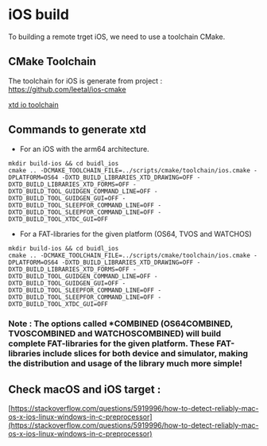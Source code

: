 # iOS build

To building a remote trget iOS, we need to use a toolchain CMake.

## CMake Toolchain

The toolchain for iOS is generate from project : https://github.com/leetal/ios-cmake

[xtd io toolchain](../../scripts/cmake/toolchain/ios.cmake)

## Commands to generate xtd

* For an iOS with the arm64 architecture.

```shell
mkdir build-ios && cd buidl_ios
cmake .. -DCMAKE_TOOLCHAIN_FILE=../scripts/cmake/toolchain/ios.cmake -DPLATFORM=OS64 -DXTD_BUILD_LIBRARIES_XTD_DRAWING=OFF -DXTD_BUILD_LIBRARIES_XTD_FORMS=OFF -DXTD_BUILD_TOOL_GUIDGEN_COMMAND_LINE=OFF -DXTD_BUILD_TOOL_GUIDGEN_GUI=OFF -DXTD_BUILD_TOOL_SLEEPFOR_COMMAND_LINE=OFF -DXTD_BUILD_TOOL_SLEEPFOR_COMMAND_LINE=OFF -DXTD_BUILD_TOOL_XTDC_GUI=OFF
```

* For a FAT-libraries for the given platform (OS64, TVOS and WATCHOS)

```shell
mkdir build-ios && cd buidl_ios
cmake .. -DCMAKE_TOOLCHAIN_FILE=../scripts/cmake/toolchain/ios.cmake -DPLATFORM=OS64 -DXTD_BUILD_LIBRARIES_XTD_DRAWING=OFF -DXTD_BUILD_LIBRARIES_XTD_FORMS=OFF -DXTD_BUILD_TOOL_GUIDGEN_COMMAND_LINE=OFF -DXTD_BUILD_TOOL_GUIDGEN_GUI=OFF -DXTD_BUILD_TOOL_SLEEPFOR_COMMAND_LINE=OFF -DXTD_BUILD_TOOL_SLEEPFOR_COMMAND_LINE=OFF -DXTD_BUILD_TOOL_XTDC_GUI=OFF
```

### Note : The options called *COMBINED (OS64COMBINED, TVOSCOMBINED and WATCHOSCOMBINED) will build complete FAT-libraries for the given platform. These FAT-libraries include slices for both device and simulator, making the distribution and usage of the library much more simple!

## Check macOS and iOS target :

[https://stackoverflow.com/questions/5919996/how-to-detect-reliably-mac-os-x-ios-linux-windows-in-c-preprocessor](https://stackoverflow.com/questions/5919996/how-to-detect-reliably-mac-os-x-ios-linux-windows-in-c-preprocessor)
